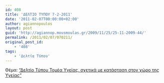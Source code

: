 ```yaml
---
id: 408
title: 'ΔΕΛΤΙΟ ΤΥΠΟΥ 7-2-2011'
date: '2011-02-07T00:00:00+02:00'
author: agiannopoulos
layout: post
guid: 'http://agiannop.mousmoulas.gr/2009/11/25/25-11-2009-44/'
permalink: /2011/02/07/070211/
original_post_id:
    - '408'
tags:
    - 'Δελτία Τύπου'
---
```


Θέμα: [“Δελτίο Τύπου Τομέα Υγείας, σχετικά με κατάσταση στον χώρο της Υγείας”](/wp-content/uploads/2009/11/07022011_dt_gia_ygeia.pdf)